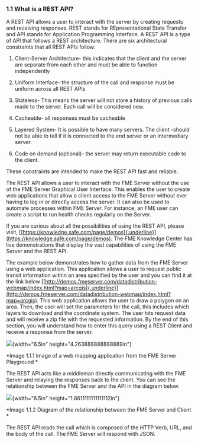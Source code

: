 ### 1.1 What is a REST API?

A REST API allows a user to interact with the server by creating
requests and receiving responses. REST stands for REpresentational State
Transfer and API stands for Application Programming Interface. A REST
API is a type of API that follows a REST architecture. There are six
architectural constraints that all REST APIs follow:

1.  Client-Server Architecture- this indicates that the client and the
   server are separate from each other and must be able to function independently

2.  Uniform Interface- the structure of the call and response must be
    uniform across all REST APIs

3.  Stateless- This means the server will not store a history of
    previous calls made to the server. Each call will be considered  new.

4.  Cacheable- all responses must be cacheable

5.  Layered System- It is possible to have many servers. The client
    -should not be able to tell if it is connected to the end server or an intermediary server.

6.  Code on demand (optional)- the server may return executable code to
   the client.

These constraints are intended to make the REST API fast and reliable.

The REST API allows a user to interact with the FME Server without the
use of the FME Server Graphical User Interface. This enables the user to
create web applications that allow a client access to the FME Server
without ever having to log in or directly access the server. It can also
be used to automate processes within FME Server. For instance, an FME
user can create a script to run health checks regularly on the Server.

If you are curious about all the possibilities of using the REST API,
please visit,
[[https://knowledge.safe.com/page/demos]{.underline}](https://knowledge.safe.com/page/demos).
The FME Knowledge Center has live demonstrations that display the vast
capabilities of using the FME Server and the REST API.

The example below demonstrates how to gather data from the FME Server
using a web application. This application allows a user to request
public transit information within an area specified by the user and you
can find it at the link below
[[http://demos.fmeserver.com/datadistribution-webmap/index.html?map=arcgis]{.underline}](http://demos.fmeserver.com/datadistribution-webmap/index.html?map=arcgis).
This web application allows the user to draw a polygon on an area. Then,
the user will set the parameters for the call, this includes which
layers to download and the coordinate system. The user hits request data
and will receive a zip file with the requested information. By the end
of this section, you will understand how to enter this query using a
REST Client and receive a response from the server.

![](media/image74.png){width="6.5in" height="4.263888888888889in"}

*Image 1.1.1 Image of a web mapping application from the FME Server
Playground *

The REST API acts like a middleman directly communicating with the FME
Server and relaying the responses back to the client. You can see the
relationship between the FME Server and the API in the diagram below.

![](media/image142.png){width="6.5in" height="1.8611111111111112in"}

*Image 1.1.2 Diagram of the relationship between the FME Server and
Client *

The REST API reads the call which is composed of the HTTP Verb, URL, and
the body of the call. The FME Server will respond with JSON.
